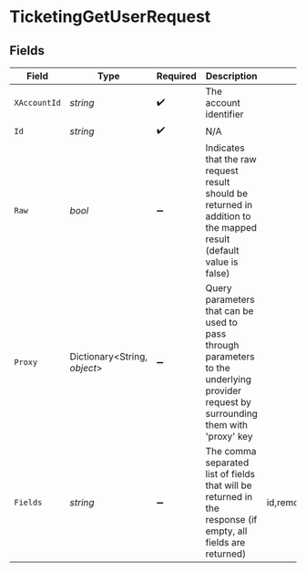 # TicketingGetUserRequest


## Fields

| Field                                                                                                                                                          | Type                                                                                                                                                           | Required                                                                                                                                                       | Description                                                                                                                                                    | Example                                                                                                                                                        |
| -------------------------------------------------------------------------------------------------------------------------------------------------------------- | -------------------------------------------------------------------------------------------------------------------------------------------------------------- | -------------------------------------------------------------------------------------------------------------------------------------------------------------- | -------------------------------------------------------------------------------------------------------------------------------------------------------------- | -------------------------------------------------------------------------------------------------------------------------------------------------------------- |
| `XAccountId`                                                                                                                                                   | *string*                                                                                                                                                       | :heavy_check_mark:                                                                                                                                             | The account identifier                                                                                                                                         |                                                                                                                                                                |
| `Id`                                                                                                                                                           | *string*                                                                                                                                                       | :heavy_check_mark:                                                                                                                                             | N/A                                                                                                                                                            |                                                                                                                                                                |
| `Raw`                                                                                                                                                          | *bool*                                                                                                                                                         | :heavy_minus_sign:                                                                                                                                             | Indicates that the raw request result should be returned in addition to the mapped result (default value is false)                                             |                                                                                                                                                                |
| `Proxy`                                                                                                                                                        | Dictionary<String, *object*>                                                                                                                                   | :heavy_minus_sign:                                                                                                                                             | Query parameters that can be used to pass through parameters to the underlying provider request by surrounding them with 'proxy' key                           |                                                                                                                                                                |
| `Fields`                                                                                                                                                       | *string*                                                                                                                                                       | :heavy_minus_sign:                                                                                                                                             | The comma separated list of fields that will be returned in the response (if empty, all fields are returned)                                                   | id,remote_id,type,name,primary_email,primary_phone,username,active,first_name,last_name,customer_account_reference,created_at,updated_at,unified_custom_fields |